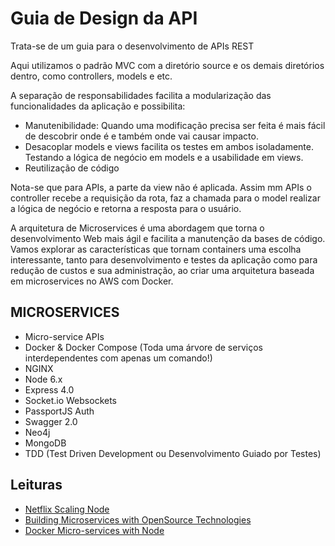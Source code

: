 # Guia de Design da API

Trata-se de um guia para o desenvolvimento de APIs REST

Aqui utilizamos o padrão MVC com a diretório source e os demais diretórios dentro, como controllers, models e etc.

A separação de responsabilidades facilita a modularização das funcionalidades da aplicação e possibilita:

+ Manutenibilidade: Quando uma modificação precisa ser feita é mais fácil de descobrir onde é e também onde vai causar impacto.
+ Desacoplar models e views facilita os testes em ambos isoladamente. Testando a lógica de negócio em models e a usabilidade em views.
+ Reutilização de código

Nota-se que para APIs, a parte da view não é aplicada. Assim mm APIs o controller recebe a requisição da rota, faz a chamada para o model realizar a lógica de negócio e retorna a resposta para o usuário.

A arquitetura de Microservices é uma abordagem que torna o desenvolvimento Web mais ágil e facilita a manutenção da bases de código.
Vamos explorar as características que tornam containers uma escolha interessante, tanto para desenvolvimento e testes da aplicação como para redução de custos e sua administração, ao criar uma arquitetura baseada em microservices no AWS com Docker.

## MICROSERVICES

+ Micro-service APIs
+ Docker & Docker Compose (Toda uma árvore de serviços interdependentes com apenas um comando!)
+ NGINX
+ Node 6.x
+ Express 4.0
+ Socket.io Websockets
+ PassportJS Auth
+ Swagger 2.0
+ Neo4j
+ MongoDB
+ TDD (Test Driven Development ou Desenvolvimento Guiado por Testes)

## Leituras

+ [Netflix Scaling Node](https://medium.com/@nodejs/netflixandchill-how-netflix-scales-with-node-js-and-containers-cf63c0b92e57#.9bzn8wm4u)
+ [Building Microservices with OpenSource Technologies](http://www.developer.com/open/building-microservices-with-open-source-technologies.html)
+ [Docker Micro-services with Node](http://anandmanisankar.com/posts/docker-container-nginx-node-redis-example/)
